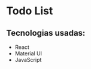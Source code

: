 # Todo List


## Tecnologias usadas:
<ul>
    <li>React</li>
    <li>Material UI</li>
    <li>JavaScript</li>
</ul>

